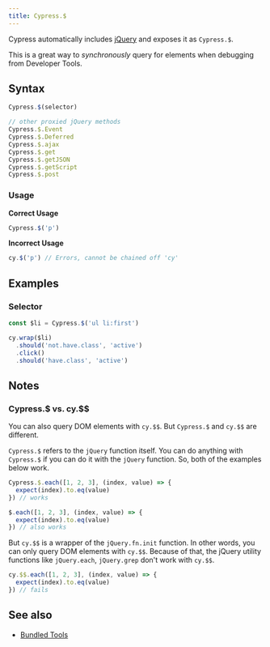 ```yaml
---
title: Cypress.$
---
```


Cypress automatically includes [jQuery](http://jquery.com) and exposes it as
`Cypress.$`.

This is a great way to _synchronously_ query for elements when debugging from
Developer Tools.

## Syntax

```javascript
Cypress.$(selector)

// other proxied jQuery methods
Cypress.$.Event
Cypress.$.Deferred
Cypress.$.ajax
Cypress.$.get
Cypress.$.getJSON
Cypress.$.getScript
Cypress.$.post
```

### Usage

**<Icon name="check-circle" color="green"></Icon> Correct Usage**

```javascript
Cypress.$('p')
```

**<Icon name="exclamation-triangle" color="red"></Icon> Incorrect Usage**

```javascript
cy.$('p') // Errors, cannot be chained off 'cy'
```

## Examples

### Selector

```javascript
const $li = Cypress.$('ul li:first')

cy.wrap($li)
  .should('not.have.class', 'active')
  .click()
  .should('have.class', 'active')
```

## Notes

### Cypress.$ vs. cy.$$

You can also query DOM elements with `cy.$$`. But `Cypress.$` and `cy.$$` are
different.

`Cypress.$` refers to the `jQuery` function itself. You can do anything with
`Cypress.$` if you can do it with the `jQuery` function. So, both of the
examples below work.

```js
Cypress.$.each([1, 2, 3], (index, value) => {
  expect(index).to.eq(value)
}) // works
```

```js
$.each([1, 2, 3], (index, value) => {
  expect(index).to.eq(value)
}) // also works
```

But `cy.$$` is a wrapper of the `jQuery.fn.init` function. In other words, you
can only query DOM elements with `cy.$$`. Because of that, the jQuery utility
functions like `jQuery.each`, `jQuery.grep` don't work with `cy.$$`.

```js
cy.$$.each([1, 2, 3], (index, value) => {
  expect(index).to.eq(value)
}) // fails
```

## See also

- [Bundled Tools](/guides/references/bundled-tools)

